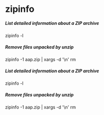 # zipinfo

##### List detailed information about a ZIP archive

   zipinfo  -l <pathtozipfile>

##### Remove files unpacked by unzip

   zipinfo  -1 aap.zip | xargs -d '\n' rm

##### List detailed information about a ZIP archive

   zipinfo  -l <pathtozipfile>

##### Remove files unpacked by unzip

   zipinfo  -1 aap.zip | xargs -d '\n' rm
